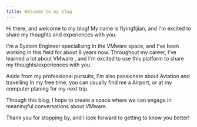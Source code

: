 ```yaml
---
title: Welcome to my blog
---
```



Hi there, and welcome to my blog! My name is flyingfijian, and I'm excited to share my thoughts and experiences with you.

I'm a System Engineer specialising in the VMware space, and I've been working in this field for about 8 years now. Throughout my career, I've learned a lot about VMware , and I'm excited to use this platform to share my thoughts/experiences with you.

Aside from my professional pursuits, I'm also passionate about Aviation and travelling In my free time, you can usually find me a Airport, or at my computer planing for my next trip.

Through this blog, I hope to create a space where we can engage in meaningful conversations about VMware. 

Thank you for stopping by, and I look forward to getting to know you better!
